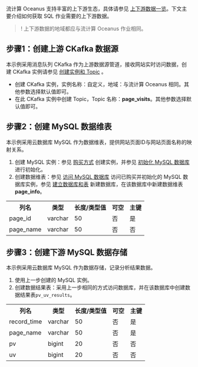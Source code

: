 流计算 Oceanus 支持丰富的上下游生态，具体请参见 [上下游数据一览](https://cloud.tencent.com/document/product/849/38374)。下文主要介绍如何获取 SQL 作业需要的上下游数据。
> ! 上下游数据的地域都应与流计算 Oceanus 作业相同。

## 步骤1：创建上游 CKafka 数据源
本示例采用消息队列 CKafka 作为上游数据源管道，接收网站实时访问数据，创建 CKafka 实例请参见 [创建实例和 Topic](https://cloud.tencent.com/document/product/597/30931) 。

- 创建 CKafka 实例，实例名称：自定义，地域：与流计算 Oceanus 相同。其他参数选择默认值即可。
- 在此 CKafka 实例中创建 Topic，Topic 名称：**page_visits**。其他参数选择默认值即可。

## 步骤2：创建 MySQL 数据维表

本示例采用云数据库 MySQL 作为数据维表，提供网站页面ID与网站页面名称的映射关系。

1. 创建 MySQL 实例：参见 [购买方式](https://cloud.tencent.com/document/product/236/5160) 创建实例，并参见 [初始化 MySQL 数据库](https://cloud.tencent.com/document/product/236/3128) 进行初始化。
2. 创建数据维表：参见 [访问 MySQL 数据库](https://cloud.tencent.com/document/product/236/3130) 访问已购买并初始化的 MySQL 数据库实例，参见 [建立数据库和表](https://cloud.tencent.com/document/product/236/8465) 新建数据库，在该数据库中新建数据维表**page_info**。
<table>
 <tr>
  <th>列名</th>
	<th>类型</th>
	<th>长度/类型值</th>
	<th>可空</th>
	<th>主键</th>
 </tr>
<tr>
 <td>page_id</td>
<td> varchar</td>
<td> 50</td>
<td> 否</td>
<td> 是</td>
</tr>
<tr>
 <td>page_name</td>
<td> varchar</td>
<td> 50</td>
<td> 否</td>
<td> 否</td>
</tr>
</table>

## 步骤3：创建下游 MySQL 数据存储
本示例采用云数据库 MySQL 作为数据存储，记录分析结果数据。
1. 使用上一步创建的 MySQL 实例。
2. 创建数据结果表：采用上一步相同的方式访问数据库，并在该数据库中创建数据结果表`pv_uv_results`。
<table>
 <tr>
  <th>列名</th>
	<th>类型</th>
	<th>长度/类型值</th>
	<th>可空</th>
	<th>主键</th>
 </tr>
<tr>
 <td>record_time</td>
<td> varchar</td>
<td> 50</td>
<td> 否</td>
<td> 是</td>
</tr>
<tr>
 <td>page_name</td>
<td> varchar</td>
<td> 50</td>
<td> 否</td>
<td> 是</td>
</tr>
<tr>
 <td>pv</td>
<td> bigint</td>
<td> 20</td>
<td> 否</td>
<td> 否</td>
</tr>
<tr>
 <td>uv</td>
<td> bigint</td>
<td> 20</td>
<td> 否</td>
<td> 否</td>
</tr>
</table>
